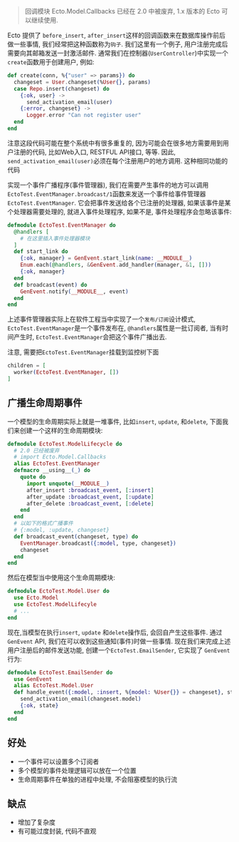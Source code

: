 > 回调模块 Ecto.Model.Callbacks 已经在 2.0 中被废弃, 1.x 版本的 Ecto 可以继续使用.

Ecto 提供了 `before_insert`, `after_insert`这样的回调函数来在数据库操作前后做一些事情, 我们经常把这种函数称为`钩子`. 我们这里有一个例子, 用户注册完成后需要向其邮箱发送一封激活邮件. 通常我们在控制器(`UserController`)中实现一个`create`函数用于创建用户, 例如:

```elixir
def create(conn, %{"user" => params}) do
  changeset = User.changeset(%User{}, params)
  case Repo.insert(changeset) do
    {:ok, user} ->
      send_activation_email(user)
    {:error, changeset} ->
      Logger.error "Can not register user"
  end
end
```

注意这段代码可能在整个系统中有很多重复的, 因为可能会在很多地方需要用到用户注册的代码, 比如Web入口, RESTFUL API接口, 等等. 因此, `send_activation_email(user)`必须在每个注册用户的地方调用. 这种相同功能的代码

实现一个事件广播程序(事件管理器), 我们在需要产生事件的地方可以调用`EctoTest.EventManager.broadcast/1`函数来发送一个事件给事件管理器`EctoTest.EventManager`. 它会把事件发送给各个已注册的处理器, 如果该事件是某个处理器需要处理的, 就进入事件处理程序, 如果不是, 事件处理程序会忽略该事件:

```elixir
defmodule EctoTest.EventManager do
  @handlers [
    # 在这里插入事件处理器模块
  ]
  def start_link do
    {:ok, manager} = GenEvent.start_link(name: __MODULE__)
    Enum.each(@handlers, &GenEvent.add_handler(manager, &1, []))
    {:ok, manager}
  end
  def broadcast(event) do
    GenEvent.notify(__MODULE__, event)
  end
end
```

上述事件管理器实际上在软件工程当中实现了一个`发布/订阅`设计模式, `EctoTest.EventManager`是一个事件发布在, `@handlers`属性是一批订阅者, 当有时间产生时, `EctoTest.EventManager`会把这个事件广播出去.

注意, 需要把`EctoTest.EventManager`挂载到监控树下面

```elixir
children = [
  worker(EctoTest.EventManager, [])
]
```

## 广播生命周期事件

一个模型的生命周期实际上就是一堆事件, 比如`insert`, `update`, 和`delete`, 下面我们来创建一个这样的生命周期模块:

```elixir
defmodule EctoTest.ModelLifecycle do
  # 2.0 已经被废弃
  # import Ecto.Model.Callbacks
  alias EctoTest.EventManager
  defmacro __using__(_) do
    quote do
      import unquote(__MODULE__)
      after_insert :broadcast_event, [:insert]
      after_update :broadcast_event, [:update]
      after_delete :broadcast_event, [:delete]
    end
  end
  # 以如下的格式广播事件
  # {:model, :update, changeset}
  def broadcast_event(changeset, type) do
    EventManager.broadcast({:model, type, changeset})
    changeset
  end
end

```

然后在模型当中使用这个生命周期模块:

```elixir
defmodule EctoTest.Model.User do
  use Ecto.Model
  use EctoTest.ModelLifecyle
  # ...
end
```

现在,当模型在执行`insert`, `update` 和`delete`操作后, 会回自产生这些事件. 通过`GenEvent` API, 我们在可以收到这些通知(事件)时做一些事情. 现在我们来完成上述用户注册后的邮件发送功能, 创建一个`EctoTest.EmailSender`, 它实现了 `GenEvent` 行为:

```elixir
defmodule EctoTest.EmailSender do
  use GenEvent
  alias EctoTest.Model.User
  def handle_event({:model, :insert, %{model: %User{}} = changeset}, state) do
    send_activation_email(changeset.model)
    {:ok, state}
  end
end
```

## 好处

- 一个事件可以设置多个订阅者
- 多个模型的事件处理逻辑可以放在一个位置
- 生命周期事件在单独的进程中处理, 不会阻塞模型的执行流

## 缺点

- 增加了复杂度
- 有可能过度封装, 代码不直观
